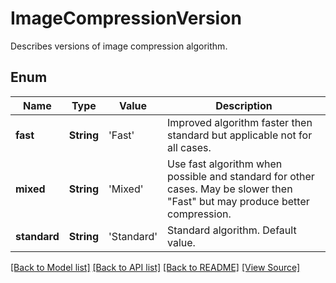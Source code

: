 ﻿# ImageCompressionVersion
Describes versions of image compression algorithm.

## Enum
Name | Type | Value | Description
------------ | ------------- | ------------- | -------------
**fast** | **String** | 'Fast' | Improved algorithm faster then standard but applicable not for all cases.
**mixed** | **String** | 'Mixed' | Use fast algorithm when possible and standard for other cases. May be slower then "Fast" but may produce better compression.
**standard** | **String** | 'Standard' | Standard algorithm. Default value.

[[Back to Model list]](../README.md#documentation-for-models) [[Back to API list]](../README.md#documentation-for-api-endpoints) [[Back to README]](../README.md) [[View Source]](../AsposePdfCloud/Models/ImageCompressionVersion.swift)

